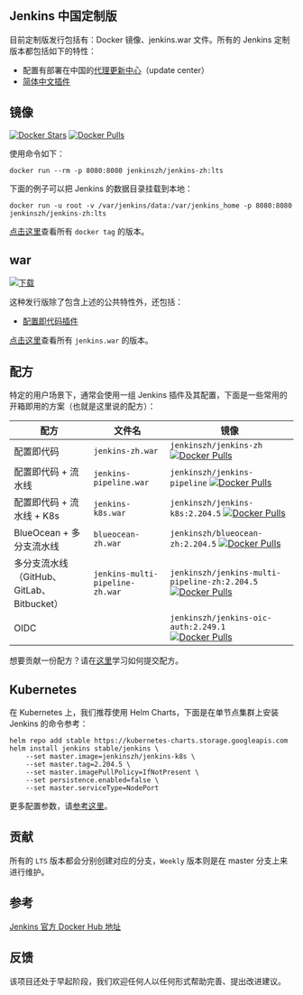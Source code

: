 ## Jenkins 中国定制版
目前定制版发行包括有：Docker 镜像、jenkins.war 文件。所有的 Jenkins 定制版本都包括如下的特性：

* 配置有部署在中国的[代理更新中心](https://github.com/jenkins-zh/mirror-proxy)（update center）
* [简体中文插件](https://github.com/jenkinsci/localization-zh-cn-plugin)

## 镜像
[![Docker Stars](https://img.shields.io/docker/stars/jenkinszh/jenkins-zh.svg)](https://hub.docker.com/r/jenkinszh/jenkins-zh/)
[![Docker Pulls](https://img.shields.io/docker/pulls/jenkinszh/jenkins-zh.svg)](https://hub.docker.com/r/jenkinszh/jenkins-zh/tags)

使用命令如下：

`docker run --rm -p 8080:8080 jenkinszh/jenkins-zh:lts`

下面的例子可以把 Jenkins 的数据目录挂载到本地：

`docker run -u root -v /var/jenkins/data:/var/jenkins_home -p 8080:8080 jenkinszh/jenkins-zh:lts`

[点击这里](https://github.com/jenkins-zh/jenkins-formulas/packages/134536/versions)查看所有 `docker tag` 的版本。

## war
[![下载](https://api.bintray.com/packages/jenkins-zh/generic/jenkins/images/download.svg) ](https://bintray.com/jenkins-zh/generic/jenkins/_latestVersion)

这种发行版除了包含上述的公共特性外，还包括：

* [配置即代码插件](https://github.com/jenkinsci/configuration-as-code-plugin/)

[点击这里](https://dl.bintray.com/jenkins-zh/generic/jenkins/)查看所有 `jenkins.war` 的版本。

## 配方
特定的用户场景下，通常会使用一组 Jenkins 插件及其配置，下面是一些常用的开箱即用的方案（也就是这里说的配方）：

| 配方 | 文件名 | 镜像 |
|---|---|---|
| 配置即代码 | `jenkins-zh.war` | `jenkinszh/jenkins-zh` [![Docker Pulls](https://img.shields.io/docker/pulls/jenkinszh/jenkins-zh.svg)](https://hub.docker.com/r/jenkinszh/jenkins-zh/tags) |
| 配置即代码 + 流水线| `jenkins-pipeline.war` | `jenkinszh/jenkins-pipeline` [![Docker Pulls](https://img.shields.io/docker/pulls/jenkinszh/jenkins-pipeline.svg)](https://hub.docker.com/r/jenkinszh/jenkins-pipeline/tags) |
| 配置即代码 + 流水线 + K8s | `jenkins-k8s.war` | `jenkinszh/jenkins-k8s:2.204.5` [![Docker Pulls](https://img.shields.io/docker/pulls/jenkinszh/jenkins-k8s.svg)](https://hub.docker.com/r/jenkinszh/jenkins-k8s/tags) |
| BlueOcean + 多分支流水线 | `blueocean-zh.war` | `jenkinszh/blueocean-zh:2.204.5` [![Docker Pulls](https://img.shields.io/docker/pulls/jenkinszh/blueocean-zh.svg)](https://hub.docker.com/r/jenkinszh/blueocean-zh/tags) |
| 多分支流水线（GitHub、GitLab、Bitbucket）| `jenkins-multi-pipeline-zh.war` | `jenkinszh/jenkins-multi-pipeline-zh:2.204.5` [![Docker Pulls](https://img.shields.io/docker/pulls/jenkinszh/jenkins-multi-pipeline-zh.svg)](https://hub.docker.com/r/jenkinszh/jenkins-multi-pipeline-zh/tags) |
| OIDC | | `jenkinszh/jenkins-oic-auth:2.249.1` [![Docker Pulls](https://img.shields.io/docker/pulls/jenkinszh/jenkins-oic-auth.svg)](https://hub.docker.com/r/jenkinszh/jenkins-oic-auth/tags) |

想要贡献一份配方？请在[这里](formulas/README-zh.md)学习如何提交配方。

## Kubernetes
在 Kubernetes 上，我们推荐使用 Helm Charts，下面是在单节点集群上安装 Jenkins 的命令参考：

```shell script
helm repo add stable https://kubernetes-charts.storage.googleapis.com
helm install jenkins stable/jenkins \
    --set master.image=jenkinszh/jenkins-k8s \
    --set master.tag=2.204.5 \
    --set master.imagePullPolicy=IfNotPresent \
    --set persistence.enabled=false \
    --set master.serviceType=NodePort
```

更多配置参数，请[参考这里](https://github.com/cloudnativeapp/charts/blob/master/curated/jenkins/README.md#configuration)。

## 贡献
所有的 `LTS` 版本都会分别创建对应的分支，`Weekly` 版本则是在 master 分支上来进行维护。

## 参考
[Jenkins 官方 Docker Hub 地址](https://hub.docker.com/r/jenkins/jenkins/tags)

## 反馈
该项目还处于早起阶段，我们欢迎任何人以任何形式帮助完善、提出改进建议。
